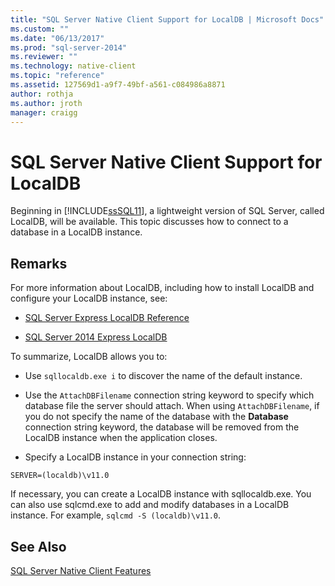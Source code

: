 ```yaml
---
title: "SQL Server Native Client Support for LocalDB | Microsoft Docs"
ms.custom: ""
ms.date: "06/13/2017"
ms.prod: "sql-server-2014"
ms.reviewer: ""
ms.technology: native-client
ms.topic: "reference"
ms.assetid: 127569d1-a9f7-49bf-a561-c084986a8871
author: rothja
ms.author: jroth
manager: craigg
---
```

# SQL Server Native Client Support for LocalDB
  Beginning in [!INCLUDE[ssSQL11](../../../includes/sssql11-md.md)], a lightweight version of SQL Server, called LocalDB, will be available. This topic discusses how to connect to a database in a LocalDB instance.  
  
## Remarks  
 For more information about LocalDB, including how to install LocalDB and configure your LocalDB instance, see:  
  
-   [SQL Server Express LocalDB Reference](../../sql-server-express-localdb-reference.md)  
  
-   [SQL Server 2014 Express LocalDB](../../../database-engine/configure-windows/sql-server-2016-express-localdb.md)  
  
 To summarize, LocalDB allows you to:  
  
-   Use `sqllocaldb.exe i` to discover the name of the default instance.  
  
-   Use the `AttachDBFilename` connection string keyword to specify which database file the server should attach. When using `AttachDBFilename`, if you do not specify the name of the database with the **Database** connection string keyword, the database will be removed from the LocalDB instance when the application closes.  
  
-   Specify a LocalDB instance in your connection string:  
  
```  
SERVER=(localdb)\v11.0  
```  
  
 If necessary, you can create a LocalDB instance with sqllocaldb.exe. You can also use sqlcmd.exe to add and modify databases in a LocalDB instance. For example, `sqlcmd -S (localdb)\v11.0`.  
  
## See Also  
 [SQL Server Native Client Features](sql-server-native-client-features.md)  
  
  
